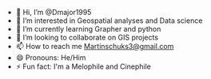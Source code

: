 - 👋 Hi, I’m @Dmajor1995
- 👀 I’m interested in Geospatial analyses and Data science 
- 🌱 I’m currently learning Grapher and python 
- 💞️ I’m looking to collaborate on GIS projects 
- 📫 How to reach me Martinschuks3@gmail.com 
- 😄 Pronouns: He/Him
- ⚡ Fun fact: I'm a Melophile and Cinephile 

<!---
Dmajor1995/Dmajor1995 is a ✨ special ✨ repository because its `README.md` (this file) appears on your GitHub profile.
You can click the Preview link to take a look at your changes.
--->
